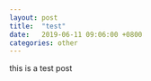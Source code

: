 ```yaml
---
layout: post
title:  "test"
date:   2019-06-11 09:06:00 +0800
categories: other
---
```

this is a test post
